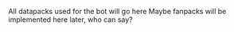 All datapacks used for the bot will go here
Maybe fanpacks will be implemented here later, who can say?